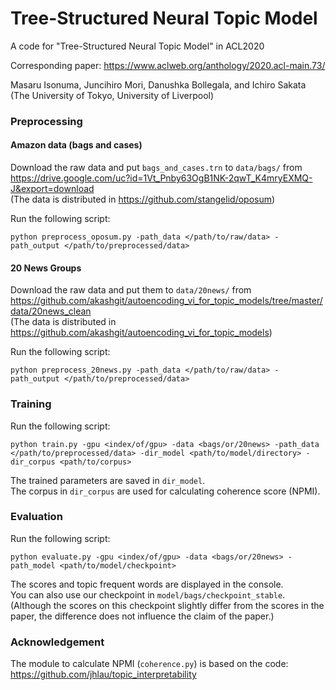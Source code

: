# Tree-Structured Neural Topic Model
A code for "Tree-Structured Neural Topic Model" in ACL2020

Corresponding paper:
https://www.aclweb.org/anthology/2020.acl-main.73/

Masaru Isonuma, Juncihiro Mori, Danushka Bollegala, and Ichiro Sakata (The University of Tokyo, University of Liverpool)  

### Preprocessing

#### Amazon data (bags and cases)

Download the raw data and put `bags_and_cases.trn` to `data/bags/` from  
https://drive.google.com/uc?id=1Vt_Pnby63OgB1NK-2qwT_K4mryEXMQ-J&export=download  
(The data is distributed in https://github.com/stangelid/oposum)

Run the following script:
```
python preprocess_oposum.py -path_data </path/to/raw/data> -path_output </path/to/preprocessed/data>
```

#### 20 News Groups

Download the raw data and put them to `data/20news/` from  
https://github.com/akashgit/autoencoding_vi_for_topic_models/tree/master/data/20news_clean  
(The data is distributed in https://github.com/akashgit/autoencoding_vi_for_topic_models)


Run the following script:
```
python preprocess_20news.py -path_data </path/to/raw/data> -path_output </path/to/preprocessed/data>
```

### Training

Run the following script:

```
python train.py -gpu <index/of/gpu> -data <bags/or/20news> -path_data </path/to/preprocessed/data> -dir_model <path/to/model/directory> -dir_corpus <path/to/corpus>
```

The trained parameters are saved in `dir_model`.  
The corpus in `dir_corpus` are used for calculating coherence score (NPMI).

### Evaluation

Run the following script:

```
python evaluate.py -gpu <index/of/gpu> -data <bags/or/20news> -path_model <path/to/model/checkpoint>
```

The scores and topic frequent words are displayed in the console.  
You can also use our checkpoint in `model/bags/checkpoint_stable`.  
(Although the scores on this checkpoint slightly differ from the scores in the paper, the difference does not influence the claim of the paper.)  

### Acknowledgement

The module to calculate NPMI (`coherence.py`) is based on the code:  
https://github.com/jhlau/topic_interpretability
